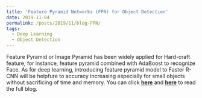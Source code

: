 ```yaml
---
title: 'Feature Pyramid Networks (FPN) for Object Detection'
date: 2019-11-04
permalink: /posts/2019/11/blog-FPN/
tags:
  - Deep Learning
  - Object Detection
---
```


Feature Pyramid or Image Pyramid has been widely applied for Hard-craft feature, for instance, feature pyramid combined with AdaBoost to recognize Face. As for deep learning, introducing feature pyramid model to Faster R-CNN will be helpfure to accuracy increasing especially for small objects without sacrificing of time and memory. You can click [**here**](https://zhuanlan.zhihu.com/p/58603276) and [**here**](https://pridelee.github.io/files/blog/FPN.pdf) to read the full blog.
